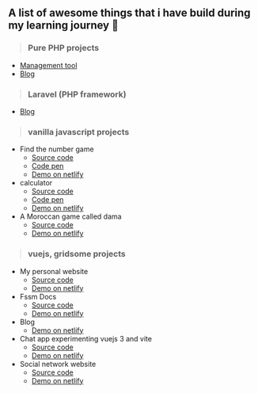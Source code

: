 ## A list of awesome things that i have build during my learning journey :star_struck:

>### Pure PHP projects
  - [Management tool](https://github.com/oumoussa98/tool-for-management)
  - [Blog](https://github.com/oumoussa98/blog-with-php)
>### Laravel (PHP framework)
  - [Blog](https://github.com/oumoussa98/Blog-laravel)

>### vanilla javascript projects

- Find the number game
  - [Source code](https://github.com/oumoussa98/javascript-game)
  - [Code pen](https://codepen.io/oumoussa98/pen/rNxZQKa)
  - [Demo on netlify](https://javascript-game1.netlify.app/)
- calculator
  - [Source code](https://github.com/oumoussa98/javascript-calculator)
  - [Code pen](https://codepen.io/oumoussa98/pen/JjGwbMv)
  - [Demo on netlify](https://javascript-calculator1.netlify.app)
- A Moroccan game called dama
  - [Source code](https://github.com/oumoussa98/online-dama)
  - [Demo on netlify](https://online-dama.netlify.app/)

>### vuejs, gridsome projects

- My personal website
  - [Source code](https://github.com/oumoussa98/gridsome-personal-website)
  - [Demo on netlify](https://oumoussa98.netlify.app/)
- Fssm Docs
  - [Source code](https://github.com/oumoussa98/fssm-docs-ssg)
  - [Demo on netlify](https://fssm-docs-dev.netlify.app/)
- Blog
  - [Demo on netlify](https://blogname.netlify.app/)
- Chat app experimenting vuejs 3 and vite
  - [Source code](https://github.com/oumoussa98/chat-app)
  - [Demo on netlify](https://chat-app-dev.netlify.app/)
- Social network website
  - [Source code](https://github.com/awbx/UpTech)
  - [Demo on netlify](https://up-tech.netlify.com)
